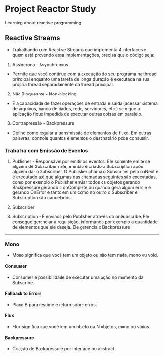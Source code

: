 # Project Reactor Study
Learning about reactive programming.

<h2>Reactive Streams</h2>

* Trabalhando com Reactive Streams que implementa 4 interfaces e quem está provendo essa implementações, precisa que o código seja:

1. Assíncrona - Asynchronous 

* Permite que você continue com a execução do seu programa na thread principal enquanto uma tarefa de longa duração é executada na sua própria thread separadamente da thread principal.

2. Não Bloqueante - Non-blocking 

* É a capacidade de fazer operações de entrada e saída (acessar sistema de arquivos, banco de dados, rede, servidores, etc.) sem que a aplicação fique impedida de executar outras coisas em paralelo.

3. Contrapressão - Backpressure

* Define como regular a transmissão de elementos de fluxo. Em outras palavras, controle quantos elementos o destinatário pode consumir.

<h3>Trabalha com Emissão de Eventos</h3>

1. Publisher - Responsável por emitir os eventos. Ele somente emite se alguém dê Subscriber nele, e então é criado o Subscription após alguém dar o Subscriber. O Publisher chama o Subscriber pelo onNext e é executado até que algumas das chamadas seguintes são executadas, como por exemplo o Publisher enviar todos os objetos gerando Backpressure gerando o onComplete ou quando gera algum erro e é gerando OnError e tanto em um como no outro o Subscriber e Subscription são cancelados.

2. Subscriber 

3. Subscription - É enviado pelo Publisher através do onSubscribe. Ele consegue gerenciar a requisição, informando por exemplo a quantidade de elementos que ele deseja. Ele gerencia o Backpressure

<hr/>

<h3>Mono</h3>

* Mono significa que você tem um objeto ou não tem nada, mono ou void.

<h4>Consumer</h4>

* Consumer é possibilidade de executar uma ação no momento da Subscribe.

<h4>Fallback to Errors</h4>

* Plano B para resume e return sobre erros.

<h4>Flux</h4>

* Flux significa que você tem um objeto ou N objetos, mono ou vários.

<h4>Backpressure</h4>

* Criação de Backpressure por interface ou abstract.

